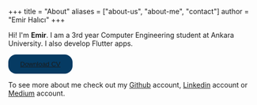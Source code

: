 +++
title = "About"
aliases = ["about-us", "about-me", "contact"]
author = "Emir Halıcı"
+++

Hi! I'm **Emir**. I am a 3rd year Computer Engineering student at Ankara University. I also develop Flutter apps.

<button type="button" class="btn">[Download CV](/emirhalici_cv_english.pdf)</button>

To see more about me check out my [Github](https://github.com/emirhalici/) account, [Linkedin](https://www.linkedin.com/in/emirhalici/) account or [Medium](https://medium.com/@emirhalici) account.

<style>
.btn {
  transition-duration: 0.4s;
  border: none;
  border-radius: 16px;
  padding: 12px 24px;
  background-color: #063b63;
}

.btn:hover {
  background-color: #031e33;
  color: white;
}
</style>
